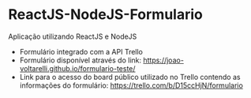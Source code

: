 # ReactJS-NodeJS-Formulario

Aplicação utilizando ReactJS e NodeJS

- Formulário integrado com a API Trello
- Formulário disponível através do link: https://joao-voltarelli.github.io/formulario-teste/
- Link para o acesso do board público utilizado no Trello contendo as informações do formulário: https://trello.com/b/D15ccHjN/formulario
